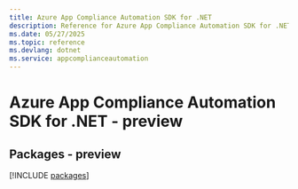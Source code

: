```yaml
---
title: Azure App Compliance Automation SDK for .NET
description: Reference for Azure App Compliance Automation SDK for .NET
ms.date: 05/27/2025
ms.topic: reference
ms.devlang: dotnet
ms.service: appcomplianceautomation
---
```

# Azure App Compliance Automation SDK for .NET - preview
## Packages - preview
[!INCLUDE [packages](app-compliance-automation-index.md)]